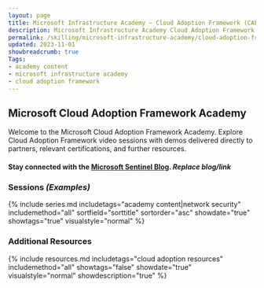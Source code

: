 ```yaml
---
layout: page
title: Microsoft Infrastructure Academy — Cloud Adoption Framework (CAF)
description: Microsoft Infrastructure Academy Cloud Adoption Framework (CAF).
permalink: /skilling/microsoft-infrastructure-academy/cloud-adoption-framework
updated: 2023-11-01
showbreadcrumb: true
Tags:
- academy content
- microsoft infrastructure academy
- cloud adoption framework
---
```


## Microsoft Cloud Adoption Framework Academy
Welcome to the Microsoft Cloud Adoption Framework Academy. Explore Cloud Adoption Framework video sessions with demos delivered directly to partners, relevant certifications, and further resources.

#### Stay connected with the [Microsoft Sentinel Blog](https://techcommunity.microsoft.com/t5/microsoft-sentinel-blog/bg-p/MicrosoftSentinelBlog). *Replace blog/link*

### Sessions *(Examples)*
{% include series.md 
    includetags="academy content|network security" includemethod="all" 
    sortfield="sorttitle" sortorder="asc" showdate="true" showtags="true" 
    visualstyle="normal" 
%}

### Additional Resources

{% include resources.md 
    includetags="cloud adoption resources"
    includemethod="all" 
    showtags="false" 
    showdate="true" 
    visualstyle="normal" 
    showdescription="true"
%}
